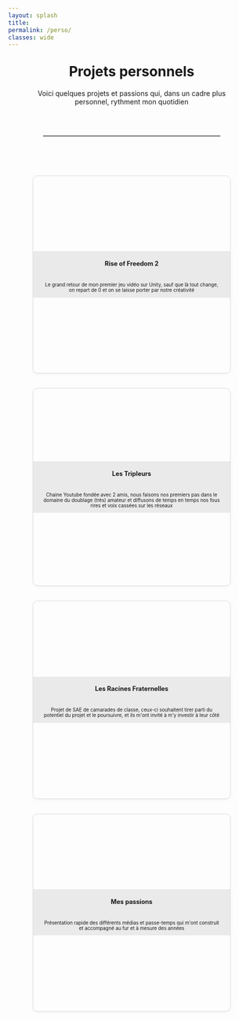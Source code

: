 ```yaml
---
layout: splash
title:
permalink: /perso/
classes: wide
---
```

<style>
  .card-grid {
    display: grid;
    grid-template-columns: repeat(auto-fit, minmax(250px, 1fr));
    gap: 30px;
    padding: 20px 0;
  }

  .card-link {
    text-decoration: none;
    color: inherit;
  }

  

  .card:hover {
    transform: translateY(-5px) scale(1.03);
    box-shadow: 0 6px 12px rgba(0,0,0,0.1);
  }
  .card p{
    font-size: 0.7em;
  }
  .card h3{
    font-size: 0.9em;
    margin-bottom: 30px;
    text-align: center;
    font-weight: 700;
  }
  .card-content {
  background-color: rgba(232, 232, 232, 0.9); /* blanc à 80% opaque */
}
  .card-text{
    padding-left: 20px;
    padding-right: 20px;
    text-align: center;
  }
.card {
  aspect-ratio: 1 / 1;
  background-size: cover;
  background-position: center;
  border: 1px solid #ddd;
  border-radius: 10px;
  display: flex;
  flex-direction: column;
  justify-content: center;
  box-shadow: 0 2px 6px rgba(0,0,0,0.05);
  transition: transform 0.2s, box-shadow 0.2s;
}



</style>

<div style="width: 80%; margin: 0 auto;">
<h1 style="text-align: center;margin-top: 30px;">Projets personnels</h1>

<p style="text-align: center;">Voici quelques projets et passions qui, dans un cadre plus personnel, rythment mon quotidien</p>

<hr style="border: none; border-top: 1px solid #ccc; margin: 60px auto; width: 90%;" />



<div class="card-grid">

  <!-- Carte 1 -->
  <a href="/unity/projet-1/" class="card-link">
    <div class="card" style="background-image: url('/assets/images/rof2.png');">
      <div class="card-content">
        <div class="card-text">
      <h3>Rise of Freedom 2</h3>
      <p>Le grand retour de mon premier jeu vidéo sur Unity, sauf que là tout change, on repart de 0 et on se laisse porter par notre créativité</p>
    </div>
      </div>
    </div>
  </a>

  <!-- Carte 2 -->
  <a href="/unity/projet-2/" class="card-link">
    <div class="card" style="background-image: url('/assets/images/tripleurs.png');">
      <div class="card-content">
        <div class="card-text">
      <h3>Les Tripleurs</h3>
      <p>Chaine Youtube fondée avec 2 amis, nous faisons nos premiers pas dans le domaine du doublage (très) amateur et diffusons de temps en temps nos fous rires et voix cassées sur les réseaux</p>
    </div>
      </div>
    </div>
  </a>

  <!-- Carte 3 -->
  <a href="/unity/projet-3/" class="card-link">
    <div class="card" style="background-image: url('/assets/images/owen.png');">
      <div class="card-content">
        <div class="card-text">
      <h3>Les Racines Fraternelles</h3>
      <p>Projet de SAE de camarades de classe, ceux-ci souhaitent tirer parti du potentiel du projet et le poursuivre, et ils m'ont invité à m'y investir à leur côté</p>
    </div>
      </div>
    </div>
  </a>

  <!-- Carte 4 -->
  <a href="/unity/projet-3/" class="card-link">
    <div class="card" style="background-image: url('/assets/images/takeyourtime.jpg');">
      <div class="card-content">
        <div class="card-text">
      <h3>Mes passions</h3>
      <p>Présentation rapide des différents médias et passe-temps qui m'ont construit et accompagné au fur et à mesure des années</p>
        </div>
      </div>
    </div>
  </a>

</div>

</div>



